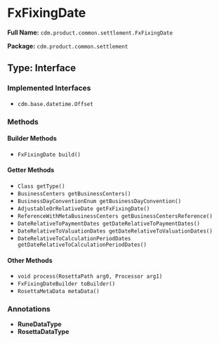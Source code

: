 # FxFixingDate

**Full Name:** `cdm.product.common.settlement.FxFixingDate`

**Package:** `cdm.product.common.settlement`

## Type: Interface

### Implemented Interfaces

- `cdm.base.datetime.Offset`

### Methods

#### Builder Methods

- `FxFixingDate build()`

#### Getter Methods

- `Class getType()`
- `BusinessCenters getBusinessCenters()`
- `BusinessDayConventionEnum getBusinessDayConvention()`
- `AdjustableOrRelativeDate getFxFixingDate()`
- `ReferenceWithMetaBusinessCenters getBusinessCentersReference()`
- `DateRelativeToPaymentDates getDateRelativeToPaymentDates()`
- `DateRelativeToValuationDates getDateRelativeToValuationDates()`
- `DateRelativeToCalculationPeriodDates getDateRelativeToCalculationPeriodDates()`

#### Other Methods

- `void process(RosettaPath arg0, Processor arg1)`
- `FxFixingDateBuilder toBuilder()`
- `RosettaMetaData metaData()`

### Annotations

- **RuneDataType**
- **RosettaDataType**

